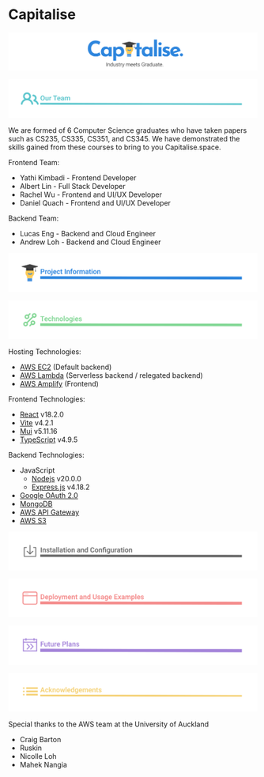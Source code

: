 # Capitalise

![](/markdown/TeamName.svg)

![](/markdown/Team.svg)

We are formed of 6 Computer Science graduates who have taken papers such as CS235, CS335, CS351, and CS345. We have demonstrated the skills gained from these courses to bring to you Capitalise.space.

Frontend Team:

- Yathi Kimbadi - Frontend Developer
- Albert Lin - Full Stack Developer
- Rachel Wu - Frontend and UI/UX Developer
- Daniel Quach - Frontend and UI/UX Developer

Backend Team:

- Lucas Eng - Backend and Cloud Engineer
- Andrew Loh - Backend and Cloud Engineer

![](/markdown/ProjectInformation.svg)

![](/markdown/Technologies.svg)

Hosting Technologies:

- [AWS EC2](https://aws.amazon.com/ec2/) (Default backend)
- [AWS Lambda](https://aws.amazon.com/lambda/) (Serverless backend / relegated backend)
- [AWS Amplify](https://aws.amazon.com/amplify/) (Frontend)

Frontend Technologies:

- [React](https://react.dev/) v18.2.0
- [Vite](https://vitejs.dev/) v4.2.1
- [Mui](https://mui.com/) v5.11.16
- [TypeScript](https://www.typescriptlang.org/) v4.9.5

Backend Technologies:

- JavaScript
  - [Nodejs](https://nodejs.org/en) v20.0.0
  - [Express.js](https://expressjs.com/) v4.18.2
- [Google OAuth 2.0](https://developers.google.com/identity/protocols/oauth2)
- [MongoDB](https://www.mongodb.com/)
- [AWS API Gateway](https://aws.amazon.com/api-gateway/)
- [AWS S3](https://aws.amazon.com/s3/)


![](/markdown/Installation.svg)

![](/markdown/DeploymentUsage.svg)

![](/markdown/FuturePlans.svg)

![](/markdown/Acknowledgements.svg)

Special thanks to the AWS team at the University of Auckland
  - Craig Barton
  - Ruskin
  - Nicolle Loh
  - Mahek Nangia

